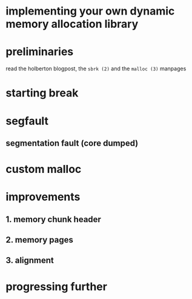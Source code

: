 # implementing your own dynamic memory allocation library

# preliminaries

read the holberton blogpost, the `sbrk (2)` and the `malloc (3)` manpages

# starting break

# segfault

## segmentation fault (core dumped)

# custom malloc

# improvements

## 1. memory chunk header
## 2. memory pages
## 3. alignment

# progressing further
